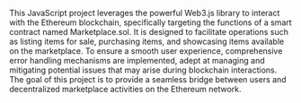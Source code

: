 This JavaScript project leverages the powerful Web3.js library to interact with the Ethereum blockchain, specifically targeting the functions of a smart contract named Marketplace.sol. It is designed to facilitate operations such as listing items for sale, purchasing items, and showcasing items available on the marketplace. To ensure a smooth user experience, comprehensive error handling mechanisms are implemented, adept at managing and mitigating potential issues that may arise during blockchain interactions. The goal of this project is to provide a seamless bridge between users and decentralized marketplace activities on the Ethereum network.